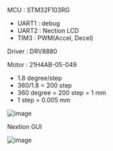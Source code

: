 MCU : STM32F103RG
- UART1 : debug
- UART2 : Nection LCD
- TIM3 : PWM(Accel, Decel)

Driver : DRV8880

Motor : 21H4AB-05-049
- 1.8 degree/step
- 360/1.8 = 200 step
- 360 degree = 200 step = 1 mm
- 1 step = 0.005 mm

![image](https://github.com/hyunsub-shin/stm32_stepmotor_nextion-HMI/assets/76506933/2e7181fb-e696-4d19-81d4-f12d6f9ef6f5)

Nextion GUI

![image](https://github.com/hyunsub-shin/stm32_stepmotor_nextion-HMI/assets/76506933/64058fa9-c5fe-4f55-9d2b-c142f448f50e)
